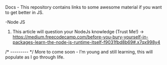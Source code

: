 Docs - 
This repository contains links to some awesome material if you want to get better in JS.

-Node JS <br/>
1. This article will question your NodeJs knowledge (Trust Me!) -> https://medium.freecodecamp.com/before-you-bury-yourself-in-packages-learn-the-node-js-runtime-itself-f9031fbd8b69#.x7qx998y4

/* --------- */
More to come soon - I’m young and still learning, this will populate as I go through life.
